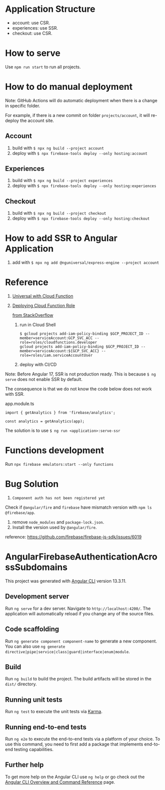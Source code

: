 # Application Structure

- account: use CSR.
- experiences: use SSR.
- checkout: use CSR.

# How to serve

Use `npm run start` to run all projects.

# How to do manual deployment

Note: GitHub Actions will do automatic deployment when there is a change in specific folder.

For example, if there is a new commit on folder `projects/account`, it will re-deploy the account site.

## Account

1. build with `$ npx ng build --project account`
2. deploy with `$ npx firebase-tools deploy --only hosting:account`

## Experiences

1. build with `$ npx ng build --project experiences`
2. deploy with `$ npx firebase-tools deploy --only hosting:experiences`

## Checkout

1. build with `$ npx ng build --project checkout`
2. deploy with `$ npx firebase-tools deploy --only hosting:checkout`

# How to add SSR to Angular Application

1. add with `$ npx ng add @nguniversal/express-engine --project account`

# Reference

1. [Universal with Cloud Function](https://github.com/angular/angularfire/blob/master/docs/universal/cloud-functions.md)

2. [Deploying Cloud Function Role](https://cloud.google.com/functions/docs/deploy#:~:text=Users%20deploying%20Cloud%20Functions%20must,or%20the%20Google%20Cloud%20console.)

    [from StackOverflow](https://stackoverflow.com/a/65237749/13285583)

    1. run in Cloud Shell 
    
        ```
        $ gcloud projects add-iam-policy-binding $GCP_PROJECT_ID --member=serviceAccount:GCP_SVC_ACC --role=roles/cloudfunctions.developer
        gcloud projects add-iam-policy-binding $GCP_PROJECT_ID --member=serviceAccount:${GCP_SVC_ACC} --role=roles/iam.serviceAccountUser
        ```
    2. deploy with CI/CD

Note: Before Angular 17, SSR is not production ready. This is because `$ ng serve` does not enable SSR by default.

The consequence is that we do not know the code below does not work with SSR.

app.module.ts
```
import { getAnalytics } from 'firebase/analytics';

const analytics = getAnalytics(app);
```

The solution is to use `$ ng run <application>:serve-ssr`

# Functions development

Run `npx firebase emulators:start --only functions`

# Bug Solution

1. `Component auth has not been registered yet`

Check if `@angular/fire` and `firebase` have mismatch version with `npm ls @firebase/app`.

1. remove `node_modules` and `package-lock.json`.
2. Install the version used by `@angular/fire`.

reference: https://github.com/firebase/firebase-js-sdk/issues/6019

# AngularFirebaseAuthenticationAcrossSubdomains

This project was generated with [Angular CLI](https://github.com/angular/angular-cli) version 13.3.11.

## Development server

Run `ng serve` for a dev server. Navigate to `http://localhost:4200/`. The application will automatically reload if you change any of the source files.

## Code scaffolding

Run `ng generate component component-name` to generate a new component. You can also use `ng generate directive|pipe|service|class|guard|interface|enum|module`.

## Build

Run `ng build` to build the project. The build artifacts will be stored in the `dist/` directory.

## Running unit tests

Run `ng test` to execute the unit tests via [Karma](https://karma-runner.github.io).

## Running end-to-end tests

Run `ng e2e` to execute the end-to-end tests via a platform of your choice. To use this command, you need to first add a package that implements end-to-end testing capabilities.

## Further help

To get more help on the Angular CLI use `ng help` or go check out the [Angular CLI Overview and Command Reference](https://angular.io/cli) page.
